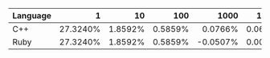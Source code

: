 | Language | 1 | 10 | 100 | 1000 | 10000 | 100000 |
| --- |  ---:| ---:| ---:| ---:| ---:| ---:|
| C++ | 27.3240% | 1.8592% | 0.5859% | 0.0766% | 0.0639% | -0.0074% |
| Ruby | 27.3240% | 1.8592% | 0.5859% | -0.0507% | 0.0002% | 0.0002% |
